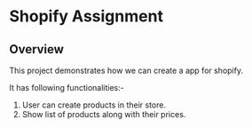 # Shopify Assignment

## Overview
This project demonstrates how we can create a app for shopify.

It has following functionalities:-
1. User can create products in their store.
2. Show list of products along with their prices.

